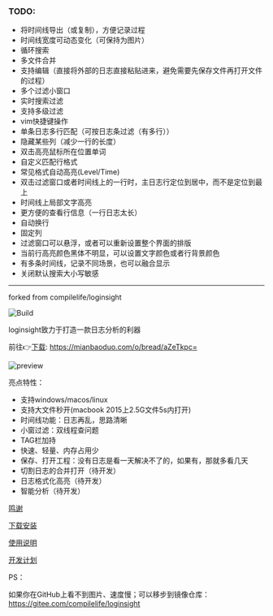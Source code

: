 ### TODO:

* 将时间线导出（或复制），方便记录过程
* 时间线宽度可动态变化（可保持为图片）
* 循环搜索
* 多文件合并
* 支持编辑（直接将外部的日志直接粘贴进来，避免需要先保存文件再打开文件的过程）
* 多个过滤小窗口
* 实时搜索过滤
* 支持多级过滤
* vim快捷键操作
* 单条日志多行匹配（可按日志条过滤（有多行））
* 隐藏某些列（减少一行的长度）
* 双击高亮鼠标所在位置单词
* 自定义匹配行格式
* 常见格式自动高亮(Level/Time)
* 双击过滤窗口或者时间线上的一行时，主日志行定位到居中，而不是定位到最上
* 时间线上局部文字高亮
* 更方便的查看行信息（一行日志太长）
* 自动换行
* 固定列
* 过滤窗口可以悬浮，或者可以重新设置整个界面的排版
* 当前行高亮颜色黑体不明显，可以设置文字颜色或者行背景颜色
* 有多条时间线，记录不同场景，也可以融合显示
* 关闭默认搜索大小写敏感


--------------------------------------------------------------
forked from compilelife/loginsight

![Build](https://github.com/compilelife/loginsight/workflows/Build/badge.svg)

loginsight致力于打造一款日志分析的利器

前往👉[下载](https://mianbaoduo.com/o/bread/aZeTkpc=): https://mianbaoduo.com/o/bread/aZeTkpc=

![preview](https://s1.ax1x.com/2020/06/26/Ns3XGQ.png)

亮点特性：

- 支持windows/macos/linux
- 支持大文件秒开(macbook 2015上2.5G文件5s内打开)
- 时间线功能：日志再乱，思路清晰
- 小窗过滤：双线程查问题
- TAG栏加持
- 快速、轻量、内存占用少
- 保存、打开工程：没有日志是看一天解决不了的，如果有，那就多看几天
- 切割日志的合并打开（待开发）
- 日志格式化高亮（待开发）
- 智能分析（待开发）



[鸣谢](https://github.com/compilelife/loginsight/wiki)

[下载安装](https://github.com/compilelife/loginsight/wiki/下载安装)

[使用说明](https://github.com/compilelife/loginsight/wiki/使用说明)

[开发计划](https://github.com/compilelife/loginsight/projects/1)



PS：

如果你在GitHub上看不到图片、速度慢；可以移步到镜像仓库：https://gitee.com/compilelife/loginsight

